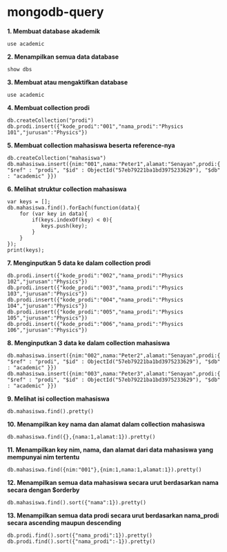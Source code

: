 # mongodb-query

**1. Membuat database akademik**

`use academic`

**2. Menampilkan semua data database**

`show dbs`

**3. Membuat atau mengaktifkan database**

`use academic`

**4. Membuat collection prodi**

```
db.createCollection("prodi")
db.prodi.insert({"kode_prodi":"001","nama_prodi":"Physics 101","jurusan":"Physics"})
```

**5. Membuat collection mahasiswa beserta reference-nya**

```
db.createCollection("mahasiswa")
db.mahasiswa.insert({nim:"001",nama:"Peter1",alamat:"Senayan",prodi:{ "$ref" : "prodi", "$id" : ObjectId("57eb79221ba1bd3975233629"), "$db" : "academic" }})
```

**6. Melihat struktur collection mahasiswa**

```
var keys = [];
db.mahasiswa.find().forEach(function(data){
    for (var key in data){
        if(keys.indexOf(key) < 0){
           keys.push(key);
        }
    }
});
print(keys);
```

**7. Menginputkan 5 data ke dalam collection prodi**

```
db.prodi.insert({"kode_prodi":"002","nama_prodi":"Physics 102","jurusan":"Physics"})
db.prodi.insert({"kode_prodi":"003","nama_prodi":"Physics 103","jurusan":"Physics"})
db.prodi.insert({"kode_prodi":"004","nama_prodi":"Physics 104","jurusan":"Physics"})
db.prodi.insert({"kode_prodi":"005","nama_prodi":"Physics 105","jurusan":"Physics"})
db.prodi.insert({"kode_prodi":"006","nama_prodi":"Physics 106","jurusan":"Physics"})
```

**8. Menginputkan 3 data ke dalam collection mahasiswa**

```
db.mahasiswa.insert({nim:"002",nama:"Peter2",alamat:"Senayan",prodi:{ "$ref" : "prodi", "$id" : ObjectId("57eb79221ba1bd3975233629"), "$db" : "academic" }})
db.mahasiswa.insert({nim:"003",nama:"Peter3",alamat:"Senayan",prodi:{ "$ref" : "prodi", "$id" : ObjectId("57eb79221ba1bd3975233629"), "$db" : "academic" }})
```

**9. Melihat isi collection mahasiswa**

`db.mahasiswa.find().pretty()`

**10. Menampilkan key nama dan alamat dalam collection mahasiswa**

`db.mahasiswa.find({},{nama:1,alamat:1}).pretty()`

**11. Menampilkan key nim, nama, dan alamat dari data mahasiswa yang mempunyai nim tertentu**

`db.mahasiswa.find({nim:"001"},{nim:1,nama:1,alamat:1}).pretty()`

**12. Menampilkan semua data mahasiswa secara urut berdasarkan nama secara dengan $orderby**

`db.mahasiswa.find().sort({"nama":1}).pretty()`

**13. Menampilkan semua data prodi secara urut berdasarkan nama_prodi secara ascending maupun descending**

```
db.prodi.find().sort({"nama_prodi":1}).pretty()
db.prodi.find().sort({"nama_prodi":-1}).pretty()
```